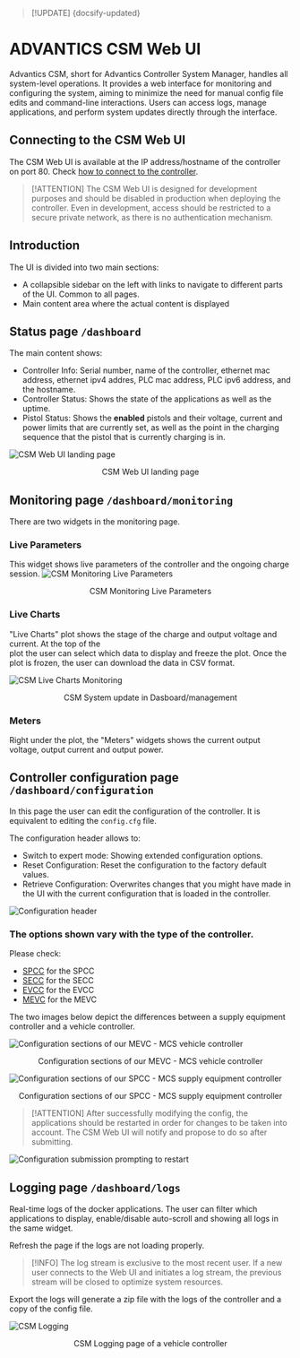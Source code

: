 > [!UPDATE] {docsify-updated}

# ADVANTICS CSM Web UI

<!-- <div style="background-color: teal; color: white; font-weight: bold; padding: 10px; text-align: center;">
    🚨 IMPORTANT: This interface is currently supported only for ADM-CS-SPCC and ADM-CS-MEVC 🚨
</div> -->


Advantics CSM, short for Advantics Controller System Manager, handles all system-level operations. It provides a web interface for monitoring and configuring the system, aiming to minimize the need for manual config file edits and command-line interactions. Users can access logs, manage applications, and perform system updates directly through the interface.

## Connecting to the CSM Web UI

The CSM Web UI is available at the IP address/hostname of the controller on port 80. Check [how to connect to the controller](charge-controllers/advantics_os/connecting.md).

> [!ATTENTION]
> The CSM Web UI is designed for development purposes and should be disabled in production when deploying the controller. Even in development, access should be restricted to a secure private network, as there is no authentication mechanism.

## Introduction

The UI is divided into two main sections:

- A collapsible sidebar on the left with links to navigate to different parts of the UI. Common to all pages.
- Main content area where the actual content is displayed

## Status page `/dashboard`

The main content shows:

- Controller Info: Serial number, name of the controller, ethernet mac address, ethernet ipv4 addres, PLC mac address, PLC ipv6 address, and the hostname.
- Controller Status: Shows the state of the applications as well as the uptime.
- Pistol Status: Shows the **enabled** pistols and their voltage, current and power limits that are currently set, as well as the point in the charging sequence that the pistol that is currently charging is in.

![CSM Web UI landing page](./images/csm-ui-index-annotated.png ":size=80%")

<figcaption style="text-align: center">CSM Web UI landing page</figcaption>

## Monitoring page `/dashboard/monitoring`

There are two widgets in the monitoring page.

### Live Parameters

This widget shows live parameters of the controller and the ongoing charge session.
![CSM Monitoring Live Parameters](./images/csm-ui-monitoring-live-parameters.png ":size=100%")

<figcaption style="text-align: center">CSM Monitoring Live Parameters</figcaption>

### Live Charts

"Live Charts" plot shows the stage of the charge and output voltage and current. At the top of the  
plot the user can select which data to display and freeze the plot. Once the plot is frozen, the user can download the data in CSV format.

![CSM Live Charts Monitoring](./images/csm-ui-monitoring-chart.png "width=100%")

<figcaption style="text-align: center">CSM System update in Dasboard/management</figcaption>

### Meters

Right under the plot, the "Meters" widgets shows the current output voltage, output current and output power.

## Controller configuration page `/dashboard/configuration`

In this page the user can edit the configuration of the controller. It is equivalent to editing the `config.cfg` file.

The configuration header allows to:

- Switch to expert mode: Showing extended configuration options.
- Reset Configuration: Reset the configuration to the factory default values.
- Retrieve Configuration: Overwrites changes that you might have made in the UI with the current configuration that is loaded in the controller.

![Configuration header](./images/csm-ui-configuration-header.png ":size=50%")

### The options shown vary with the type of the controller.

Please check:

- [SPCC](charge-controllers/ADM-CS-SPCC/README.md) for the SPCC
- [SECC](charge-controllers/ADM-CS-SECC/README.md) for the SECC
- [EVCC](charge-controllers/ADM-CS-EVCC/README.md) for the EVCC
- [MEVC](charge-controllers/ADM-CS-MEVC/README.md) for the MEVC

The two images below depict the differences between a supply equipment controller and a vehicle controller.

![Configuration sections of our MEVC - MCS vehicle controller](./images/csm-ui-configuration-mevc.png ":size=50%")

<figcaption style="text-align: center">Configuration sections of our MEVC - MCS vehicle controller</figcaption>

![Configuration sections of our SPCC - MCS supply equipment controller](./images/csm-ui-configuration-spcc.png ":size=50%")

<figcaption style="text-align: center">Configuration sections of our SPCC - MCS supply equipment controller</figcaption>

> [!ATTENTION]
> After successfully modifying the config, the applications should be restarted in order for changes to be taken into account. The CSM Web UI will notify and propose to do so after submitting.

![Configuration submission prompting to restart](./images/csm-ui-configuration-restart.png ":size=50%")

## Logging page `/dashboard/logs`

Real-time logs of the docker applications. The user can filter which applications to display, enable/disable auto-scroll and showing all logs in the same widget.

Refresh the page if the logs are not loading properly.

> [!INFO]
> The log stream is exclusive to the most recent user. If a new user connects to the Web UI and initiates a log stream, the previous stream will be closed to optimize system resources.

Export the logs will generate a zip file with the logs of the controller and a copy of the config file.

![CSM Logging](./images/csm-ui-logging.png ":size=50%")

<figcaption style="text-align: center">CSM Logging page of a vehicle controller</figcaption>
